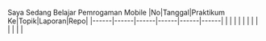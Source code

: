 Saya Sedang Belajar Pemrogaman Mobile
|No|Tanggal|Praktikum Ke|Topik|Laporan|Repo|
|------|------|------|------|------|------|
| |
| |
| |
| |
| |
| |
